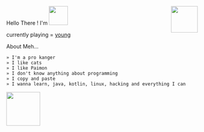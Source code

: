 Hello There ! I'm <a href="https://t.me/aliciadark"> <img src="https://telegra.ph/file/ac69cdf3feeb1b76c0839.png" width=50px></a>
<a><img align=right src="https://telegra.ph/file/aa122096040f3c5005287.gif" width=70px></a>

currently playing = [young](https://open.spotify.com/playlist/5ddLrdKjGR7SLqthbEcoNc?si=A_wkwVhXQHK3ZTe8VrQBfg&utm_source=copy-link)



About Meh...
```
» I'm a pro kanger 
» I like cats
» I like Paimon 
» I don't know anything about programming 
» I copy and paste 
» I wanna learn, java, kotlin, linux, hacking and everything I can 
```





<a><img src="https://media3.giphy.com/media/11lxCeKo6cHkJy/giphy.gif" width=89></a>



